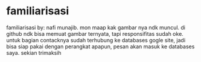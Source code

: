 # familiarisasi
familiarisasi
by: nafi munajib.
mon maap kak gambar nya  ndk muncul. di github ndk bisa memuat gambar ternyata, tapi responsifitas sudah oke.
untuk  bagian contacknya sudah  terhubung ke databases gogle site, jadi bisa siap pakai dengan perangkat apapun, pesan akan masuk ke databases saya.
sekian trimaksih
